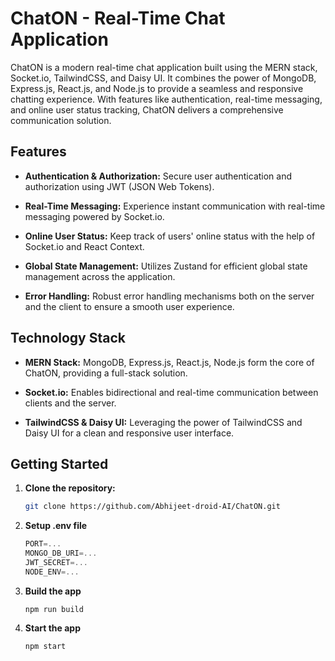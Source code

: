 # ChatON - Real-Time Chat Application

ChatON is a modern real-time chat application built using the MERN stack, Socket.io, TailwindCSS, and Daisy UI. It combines the power of MongoDB, Express.js, React.js, and Node.js to provide a seamless and responsive chatting experience. With features like authentication, real-time messaging, and online user status tracking, ChatON delivers a comprehensive communication solution.

## Features

- **Authentication & Authorization:** Secure user authentication and authorization using JWT (JSON Web Tokens).
  
- **Real-Time Messaging:** Experience instant communication with real-time messaging powered by Socket.io.
  
- **Online User Status:** Keep track of users' online status with the help of Socket.io and React Context.
  
- **Global State Management:** Utilizes Zustand for efficient global state management across the application.
  
- **Error Handling:** Robust error handling mechanisms both on the server and the client to ensure a smooth user experience.

## Technology Stack

- **MERN Stack:** MongoDB, Express.js, React.js, Node.js form the core of ChatON, providing a full-stack solution.
  
- **Socket.io:** Enables bidirectional and real-time communication between clients and the server.
  
- **TailwindCSS & Daisy UI:** Leveraging the power of TailwindCSS and Daisy UI for a clean and responsive user interface.

## Getting Started

1. **Clone the repository:**
   ```bash
   git clone https://github.com/Abhijeet-droid-AI/ChatON.git
   
2. **Setup .env file**
    ```js
    PORT=...
    MONGO_DB_URI=...
    JWT_SECRET=...
    NODE_ENV=...
    ```

3. **Build the app**
    ```shell
    npm run build
    ```

4. **Start the app**
    ```shell
    npm start
    ```
